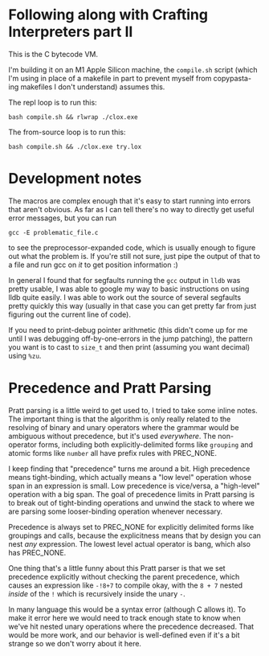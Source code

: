 # Following along with Crafting Interpreters part II

This is the C bytecode VM.

I'm building it on an M1 Apple Silicon machine, the
`compile.sh` script (which I'm using in place of a makefile
in part to prevent myself from copypasta-ing makefiles I
don't understand) assumes this.

The repl loop is to run this:
```
bash compile.sh && rlwrap ./clox.exe
```

The from-source loop is to run this:
```
bash compile.sh && ./clox.exe try.lox
```

# Development notes

The macros are complex enough that it's easy to start running into errors that
aren't obvious. As far as I can tell there's no way to directly get useful
error messages, but you can run
```
gcc -E problematic_file.c
```
to see the preprocessor-expanded code, which is usually enough to figure out
what the problem is. If you're still not sure, just pipe the output of that to
a file and run gcc on *it* to get position information :)

In general I found that for segfaults running the `gcc` output in `lldb` was
pretty usable, I was able to google my way to basic instructions on using lldb
quite easily. I was able to work out the source of several segfaults pretty
quickly this way (usually in that case you can get pretty far from just
figuring out the current line of code).

If you need to print-debug pointer arithmetic (this didn't come up for me until
I was debugging off-by-one-errors in the jump patching), the pattern you want
is to cast to `size_t` and then print (assuming you want decimal) using `%zu`.

# Precedence and Pratt Parsing

Pratt parsing is a little weird to get used to, I tried to take some inline
notes. The important thing is that the algorithm is only really related
to the resolving of binary and unary operators where the grammar would be
ambiguous without precedence, but it's used *everywhere*. The non-operator
forms, including both explicitly-delimited forms like `grouping` and atomic
forms like `number` all have prefix rules with PREC_NONE.

I keep finding that "precedence" turns me around a bit. High precedence means
tight-binding, which actually means a "low level" operation whose span in an
expression is small. Low precedence is vice/versa, a "high-level" operation
with a big span. The goal of precedence limits in Pratt parsing is to break
out of tight-binding operations and unwind the stack to where we are parsing
some looser-binding operation whenever necessary.

Precedence is always set to PREC_NONE for explicitly delimited forms like
groupings and calls, because the explicitness means that by design you can nest
*any* expression. The lowest level actual operator is bang, which also has
PREC_NONE.

One thing that's a little funny about this Pratt parser is that we set
precedence explicitly without checking the parent precedence, which causes an
expression like `-!8+7` to compile okay, with the `8 + 7` nested *inside* of
the `!` which is recursively inside the unary `-`.

In many language this would be a syntax error (although C allows it).  To make
it error here we would need to track enough state to know when we've hit nested
unary operations where the precedence decreased. That would be more work, and
our behavior is well-defined even if it's a bit strange so we don't worry about
it here.
